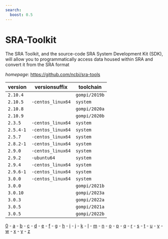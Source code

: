 ```yaml
---
search:
  boost: 0.5
---
```

# SRA-Toolkit

The SRA Toolkit, and the source-code SRA System Development  Kit (SDK), will allow you to programmatically access data housed within SRA  and convert it from the SRA format

*homepage*: <https://github.com/ncbi/sra-tools>

version | versionsuffix | toolchain
--------|---------------|----------
``2.10.4`` |  | ``gompi/2019b``
``2.10.5`` | ``-centos_linux64`` | ``system``
``2.10.8`` |  | ``gompi/2020a``
``2.10.9`` |  | ``gompi/2020b``
``2.3.5`` | ``-centos_linux64`` | ``system``
``2.5.4-1`` | ``-centos_linux64`` | ``system``
``2.5.7`` | ``-centos_linux64`` | ``system``
``2.8.2-1`` | ``-centos_linux64`` | ``system``
``2.9.0`` | ``-centos_linux64`` | ``system``
``2.9.2`` | ``-ubuntu64`` | ``system``
``2.9.4`` | ``-centos_linux64`` | ``system``
``2.9.6-1`` | ``-centos_linux64`` | ``system``
``3.0.0`` | ``-centos_linux64`` | ``system``
``3.0.0`` |  | ``gompi/2021b``
``3.0.10`` |  | ``gompi/2023a``
``3.0.3`` |  | ``gompi/2022a``
``3.0.5`` |  | ``gompi/2021a``
``3.0.5`` |  | ``gompi/2022b``

[0](../0/index.md) - [a](../a/index.md) - [b](../b/index.md) - [c](../c/index.md) - [d](../d/index.md) - [e](../e/index.md) - [f](../f/index.md) - [g](../g/index.md) - [h](../h/index.md) - [i](../i/index.md) - [j](../j/index.md) - [k](../k/index.md) - [l](../l/index.md) - [m](../m/index.md) - [n](../n/index.md) - [o](../o/index.md) - [p](../p/index.md) - [q](../q/index.md) - [r](../r/index.md) - [s](../s/index.md) - [t](../t/index.md) - [u](../u/index.md) - [v](../v/index.md) - [w](../w/index.md) - [x](../x/index.md) - [y](../y/index.md) - [z](../z/index.md)

